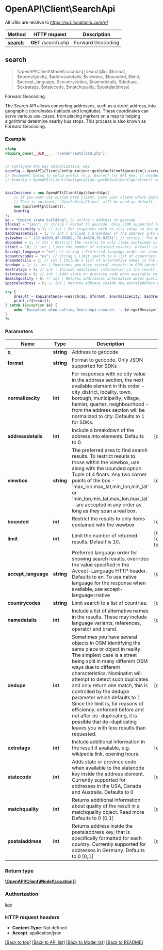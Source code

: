 # OpenAPI\Client\SearchApi

All URIs are relative to *https://eu1.locationiq.com/v1*

Method | HTTP request | Description
------------- | ------------- | -------------
[**search**](SearchApi.md#search) | **GET** /search.php | Forward Geocoding



## search

> \OpenAPI\Client\Model\Location[] search($q, $format, $normalizecity, $addressdetails, $viewbox, $bounded, $limit, $accept_language, $countrycodes, $namedetails, $dedupe, $extratags, $statecode, $matchquality, $postaladdress)

Forward Geocoding

The Search API allows converting addresses, such as a street address, into geographic coordinates (latitude and longitude). These coordinates can serve various use-cases, from placing markers on a map to helping algorithms determine nearby bus stops. This process is also known as Forward Geocoding.

### Example

```php
<?php
require_once(__DIR__ . '/vendor/autoload.php');


// Configure API key authorization: key
$config = OpenAPI\Client\Configuration::getDefaultConfiguration()->setApiKey('key', 'YOUR_API_KEY');
// Uncomment below to setup prefix (e.g. Bearer) for API key, if needed
// $config = OpenAPI\Client\Configuration::getDefaultConfiguration()->setApiKeyPrefix('key', 'Bearer');


$apiInstance = new OpenAPI\Client\Api\SearchApi(
    // If you want use custom http client, pass your client which implements `GuzzleHttp\ClientInterface`.
    // This is optional, `GuzzleHttp\Client` will be used as default.
    new GuzzleHttp\Client(),
    $config
);
$q = "Empire state building"; // string | Address to geocode
$format = "json"; // string | Format to geocode. Only JSON supported for SDKs
$normalizecity = 1; // int | For responses with no city value in the address section, the next available element in this order - city_district, locality, town, borough, municipality, village, hamlet, quarter, neighbourhood - from the address section will be normalized to city. Defaults to 1 for SDKs.
$addressdetails = 1; // int | Include a breakdown of the address into elements. Defaults to 0.
$viewbox = "-132.84908,47.69382,-70.44674,30.82531"; // string | The preferred area to find search results.  To restrict results to those within the viewbox, use along with the bounded option. Tuple of 4 floats. Any two corner points of the box - `max_lon,max_lat,min_lon,min_lat` or `min_lon,min_lat,max_lon,max_lat` - are accepted in any order as long as they span a real box.
$bounded = 1; // int | Restrict the results to only items contained with the viewbox
$limit = 10; // int | Limit the number of returned results. Default is 10.
$accept_language = "en"; // string | Preferred language order for showing search results, overrides the value specified in the Accept-Language HTTP header. Defaults to en. To use native language for the response when available, use accept-language=native
$countrycodes = "us"; // string | Limit search to a list of countries.
$namedetails = 1; // int | Include a list of alternative names in the results. These may include language variants, references, operator and brand.
$dedupe = 1; // int | Sometimes you have several objects in OSM identifying the same place or object in reality. The simplest case is a street being split in many different OSM ways due to different characteristics. Nominatim will attempt to detect such duplicates and only return one match; this is controlled by the dedupe parameter which defaults to 1. Since the limit is, for reasons of efficiency, enforced before and not after de-duplicating, it is possible that de-duplicating leaves you with less results than requested.
$extratags = 0; // int | Include additional information in the result if available, e.g. wikipedia link, opening hours.
$statecode = 0; // int | Adds state or province code when available to the statecode key inside the address element. Currently supported for addresses in the USA, Canada and Australia. Defaults to 0
$matchquality = 0; // int | Returns additional information about quality of the result in a matchquality object. Read more Defaults to 0 [0,1]
$postaladdress = 0; // int | Returns address inside the postaladdress key, that is specifically formatted for each country. Currently supported for addresses in Germany. Defaults to 0 [0,1]

try {
    $result = $apiInstance->search($q, $format, $normalizecity, $addressdetails, $viewbox, $bounded, $limit, $accept_language, $countrycodes, $namedetails, $dedupe, $extratags, $statecode, $matchquality, $postaladdress);
    print_r($result);
} catch (Exception $e) {
    echo 'Exception when calling SearchApi->search: ', $e->getMessage(), PHP_EOL;
}
?>
```

### Parameters


Name | Type | Description  | Notes
------------- | ------------- | ------------- | -------------
 **q** | **string**| Address to geocode |
 **format** | **string**| Format to geocode. Only JSON supported for SDKs |
 **normalizecity** | **int**| For responses with no city value in the address section, the next available element in this order - city_district, locality, town, borough, municipality, village, hamlet, quarter, neighbourhood - from the address section will be normalized to city. Defaults to 1 for SDKs. |
 **addressdetails** | **int**| Include a breakdown of the address into elements. Defaults to 0. | [optional]
 **viewbox** | **string**| The preferred area to find search results.  To restrict results to those within the viewbox, use along with the bounded option. Tuple of 4 floats. Any two corner points of the box - &#x60;max_lon,max_lat,min_lon,min_lat&#x60; or &#x60;min_lon,min_lat,max_lon,max_lat&#x60; - are accepted in any order as long as they span a real box. | [optional]
 **bounded** | **int**| Restrict the results to only items contained with the viewbox | [optional]
 **limit** | **int**| Limit the number of returned results. Default is 10. | [optional] [default to 10]
 **accept_language** | **string**| Preferred language order for showing search results, overrides the value specified in the Accept-Language HTTP header. Defaults to en. To use native language for the response when available, use accept-language&#x3D;native | [optional]
 **countrycodes** | **string**| Limit search to a list of countries. | [optional]
 **namedetails** | **int**| Include a list of alternative names in the results. These may include language variants, references, operator and brand. | [optional]
 **dedupe** | **int**| Sometimes you have several objects in OSM identifying the same place or object in reality. The simplest case is a street being split in many different OSM ways due to different characteristics. Nominatim will attempt to detect such duplicates and only return one match; this is controlled by the dedupe parameter which defaults to 1. Since the limit is, for reasons of efficiency, enforced before and not after de-duplicating, it is possible that de-duplicating leaves you with less results than requested. | [optional]
 **extratags** | **int**| Include additional information in the result if available, e.g. wikipedia link, opening hours. | [optional]
 **statecode** | **int**| Adds state or province code when available to the statecode key inside the address element. Currently supported for addresses in the USA, Canada and Australia. Defaults to 0 | [optional]
 **matchquality** | **int**| Returns additional information about quality of the result in a matchquality object. Read more Defaults to 0 [0,1] | [optional]
 **postaladdress** | **int**| Returns address inside the postaladdress key, that is specifically formatted for each country. Currently supported for addresses in Germany. Defaults to 0 [0,1] | [optional]

### Return type

[**\OpenAPI\Client\Model\Location[]**](../Model/Location.md)

### Authorization

[key](../../README.md#key)

### HTTP request headers

- **Content-Type**: Not defined
- **Accept**: application/json

[[Back to top]](#) [[Back to API list]](../../README.md#documentation-for-api-endpoints)
[[Back to Model list]](../../README.md#documentation-for-models)
[[Back to README]](../../README.md)

